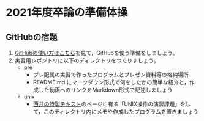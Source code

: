 # 2021年度卒論の準備体操


## GitHubの宿題

1. [GitHubの使い方はこちら](GitHub-Intro.md)を見て，GitHubを使う準備をしましょう。
2. 実習用レポジトリに以下のディレクトリをつくりましょう。
	- pre
		- プレ配属の実習で作ったプログラムとプレゼン資料等の格納場所
        - README.md にマークダウン形式で何をしたかの簡単な紹介と，作成した動画へのリンクをMarkdown形式で記述しましょう
	- unix
		- [西井の特製テキスト](http://bcl.sci.yamaguchi-u.ac.jp/~jun/misc/texts/)のページに有る「UNIX操作の演習課題」をして，このディレクトリ内にメモや作成したプログラムを置きましょう

